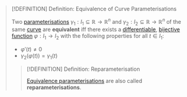 >[!DEFINITION] Definition: Equivalence of Curve Parameterisations
>
>Two [parameterisations](../../../../Analysis/Vector%20Analysis/Curve%20Parameterisations/Curve%20Parameterisation.md) $\gamma_1: I_1 \subseteq \mathbb{R} \to \mathbb{R}^n$ and $\gamma_2: I_2 \subseteq \mathbb{R} \to \mathbb{R}^n$ of the same [curve](Curve.md) are **equivalent** iff there exists a [differentiable](../../../../Analysis/Real%20Analysis/Differentiation/Differentiability%20of%20Real%20Functions.md), [bijective](../../../../Analysis/Functions/Types%20of%20Functions/Injection,%20Surjection,%20Bijection.md) [function](../../../../Analysis/Real%20Analysis/Functions/Real%20Function.md) $\varphi: I_1 \to I_2$ with the following properties for all $t \in I_1$:
>
>- $\varphi'(t) \ne 0$
>- $\gamma_2(\varphi(t)) = \gamma_1(t)$
>
>>[!DEFINITION] Definition: Reparameterisation
>>
>>[Equivalence parameterisations](Equivalence%20of%20Parameterisations.md) are also called **reparameterisations**.
>>
>